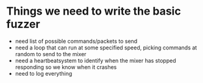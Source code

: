 # Things we need to write the basic fuzzer

-   need list of possible commands/packets to send
-   need a loop that can run at some specified speed, picking commands at random to send to the mixer
-   need a heartbeatsystem to identify when the mixer has stopped responding so we know when it crashes
-   need to log everything
